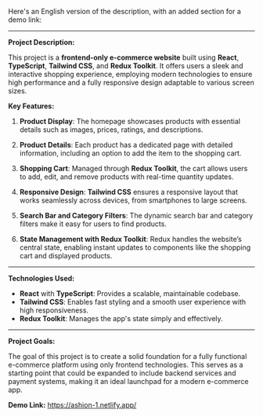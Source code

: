 Here's an English version of the description, with an added section for a demo link:

---

**Project Description:**

This project is a **frontend-only e-commerce website** built using **React**, **TypeScript**, **Tailwind CSS**, and **Redux Toolkit**. It offers users a sleek and interactive shopping experience, employing modern technologies to ensure high performance and a fully responsive design adaptable to various screen sizes.

**Key Features:**

1. **Product Display**: The homepage showcases products with essential details such as images, prices, ratings, and descriptions.
  
2. **Product Details**: Each product has a dedicated page with detailed information, including an option to add the item to the shopping cart.

3. **Shopping Cart**: Managed through **Redux Toolkit**, the cart allows users to add, edit, and remove products with real-time quantity updates.

4. **Responsive Design**: **Tailwind CSS** ensures a responsive layout that works seamlessly across devices, from smartphones to large screens.

5. **Search Bar and Category Filters**: The dynamic search bar and category filters make it easy for users to find products.

6. **State Management with Redux Toolkit**: Redux handles the website’s central state, enabling instant updates to components like the shopping cart and displayed products.

---

**Technologies Used:**

- **React** with **TypeScript**: Provides a scalable, maintainable codebase.
- **Tailwind CSS**: Enables fast styling and a smooth user experience with high responsiveness.
- **Redux Toolkit**: Manages the app's state simply and effectively.

---

**Project Goals:**

The goal of this project is to create a solid foundation for a fully functional e-commerce platform using only frontend technologies. This serves as a starting point that could be expanded to include backend services and payment systems, making it an ideal launchpad for a modern e-commerce app.

**Demo Link:** https://ashion-1.netlify.app/

